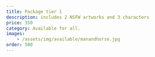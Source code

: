 ```yaml
---
title: Package tier 1
description: includes 2 NSFW artworks and 3 characters
price: 350
category: Available for all.
images: 
    - /assets/img/available/manandhorse.jpg
order: 500
---
```

